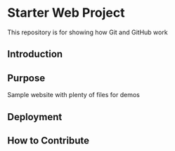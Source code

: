 # Starter Web Project

This repository is for showing how Git and GitHub work

## Introduction

## Purpose

Sample website with plenty of files for demos

## Deployment

## How to Contribute
